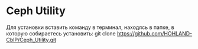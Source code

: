 # Ceph Utility

Для установки вставить команду в терминал, находясь в папке, в которую собираетесь установить: 
git clone https://github.com/HOHLAND-CblP/Ceph_Utility.git
